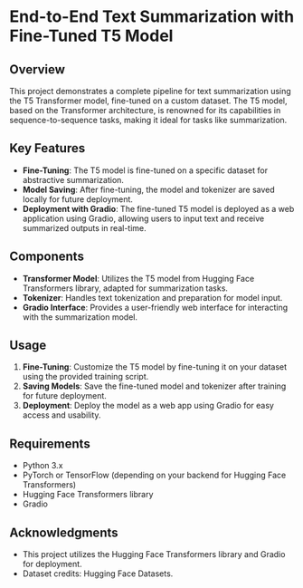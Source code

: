 # End-to-End Text Summarization with Fine-Tuned T5 Model

## Overview
This project demonstrates a complete pipeline for text summarization using the T5 Transformer model, fine-tuned on a custom dataset. The T5 model, based on the Transformer architecture, is renowned for its capabilities in sequence-to-sequence tasks, making it ideal for tasks like summarization.

## Key Features
- **Fine-Tuning**: The T5 model is fine-tuned on a specific dataset for abstractive summarization.
- **Model Saving**: After fine-tuning, the model and tokenizer are saved locally for future deployment.
- **Deployment with Gradio**: The fine-tuned T5 model is deployed as a web application using Gradio, allowing users to input text and receive summarized outputs in real-time.
  
## Components
- **Transformer Model**: Utilizes the T5 model from Hugging Face Transformers library, adapted for summarization tasks.
- **Tokenizer**: Handles text tokenization and preparation for model input.
- **Gradio Interface**: Provides a user-friendly web interface for interacting with the summarization model.
  
## Usage
1. **Fine-Tuning**: Customize the T5 model by fine-tuning it on your dataset using the provided training script.
2. **Saving Models**: Save the fine-tuned model and tokenizer after training for future deployment.
3. **Deployment**: Deploy the model as a web app using Gradio for easy access and usability.

## Requirements
- Python 3.x
- PyTorch or TensorFlow (depending on your backend for Hugging Face Transformers)
- Hugging Face Transformers library
- Gradio

## Acknowledgments
- This project utilizes the Hugging Face Transformers library and Gradio for deployment.
- Dataset credits: Hugging Face Datasets.

